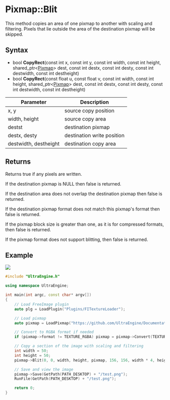 # Pixmap::Blit

This method copies an area of one pixmap to another with scaling and filtering. Pixels that lie outside the area of the destination pixmap will be skipped.

## Syntax

- bool **CopyRect**(const int x, const int y, const int width, const int height, shared_ptr<[Pixmap](Pixmap.md)> dest, const int destx, const int desty, const int destwidth, const int destheight)
- bool **CopyRect**(const float u, const float v, const int width, const int height, shared_ptr<[Pixmap](Pixmap.md)> dest, const int destx, const int desty, const int destwidth, const int destheight)

| Parameter | Description |
|---|---|
| x, y | source copy position |
| width, height | source copy area |
| destst | destination pixmap |
| destx, desty | destination write position |
| destwidth, destheight | destination copy area |
  
## Returns
  
Returns true if any pixels are written.
  
If the destination pixmap is NULL then false is returned.
  
If the destination area does not overlap the destination pixmap then false is returned.
  
If the destination pixmap format does not match this pixmap's format then false is returned.

If the pixmap block size is greater than one, as it is for compressed formats, then false is returned.

If the pixmap format does not support blitting, then false is returned.

## Example

![](https://raw.githubusercontent.com/UltraEngine/Documentation/master/Images/pixmap_blit.png)

```c++
#include "UltraEngine.h"

using namespace UltraEngine;

int main(int argc, const char* argv[])
{
    // Load FreeImage plugin
    auto plg = LoadPlugin("Plugins/FITextureLoader");

    // Load pixmap
    auto pixmap = LoadPixmap("https://github.com/UltraEngine/Documentation/raw/master/Assets/Materials/Brick/brickwall01.dds");

    // Convert to RGBA format if needed
    if (pixmap->format != TEXTURE_RGBA) pixmap = pixmap->Convert(TEXTURE_RGBA);

    // Copy a section of the image with scaling and filtering
    int width = 50;
    int height = 50;
    pixmap->Blit(0, 0, width, height, pixmap, 156, 156, width * 4, height * 4);

    // Save and view the image
    pixmap->Save(GetPath(PATH_DESKTOP) + "/test.png");
    RunFile(GetPath(PATH_DESKTOP) + "/test.png");

    return 0;
}
```
